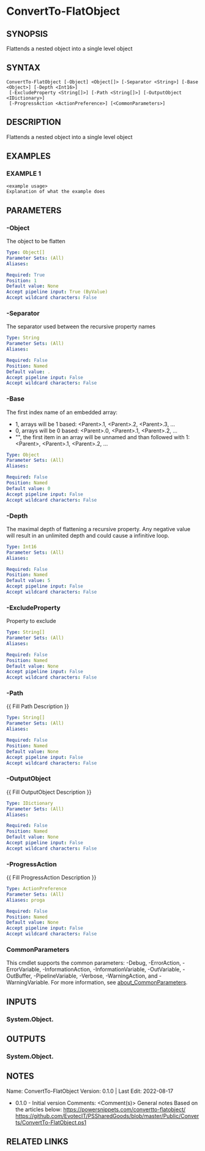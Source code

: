 # ConvertTo-FlatObject

## SYNOPSIS
Flattends a nested object into a single level object

## SYNTAX

```
ConvertTo-FlatObject [-Object] <Object[]> [-Separator <String>] [-Base <Object>] [-Depth <Int16>]
 [-ExcludeProperty <String[]>] [-Path <String[]>] [-OutputObject <IDictionary>]
 [-ProgressAction <ActionPreference>] [<CommonParameters>]
```

## DESCRIPTION
Flattends a nested object into a single level object

## EXAMPLES

### EXAMPLE 1
```
<example usage>
Explanation of what the example does
```

## PARAMETERS

### -Object
The object to be flatten

```yaml
Type: Object[]
Parameter Sets: (All)
Aliases:

Required: True
Position: 1
Default value: None
Accept pipeline input: True (ByValue)
Accept wildcard characters: False
```

### -Separator
The separator used between the recursive property names

```yaml
Type: String
Parameter Sets: (All)
Aliases:

Required: False
Position: Named
Default value: .
Accept pipeline input: False
Accept wildcard characters: False
```

### -Base
The first index name of an embedded array:
- 1, arrays will be 1 based: \<Parent\>.1, \<Parent\>.2, \<Parent\>.3, …
- 0, arrays will be 0 based: \<Parent\>.0, \<Parent\>.1, \<Parent\>.2, …
- "", the first item in an array will be unnamed and than followed with 1: \<Parent\>, \<Parent\>.1, \<Parent\>.2, …

```yaml
Type: Object
Parameter Sets: (All)
Aliases:

Required: False
Position: Named
Default value: 0
Accept pipeline input: False
Accept wildcard characters: False
```

### -Depth
The maximal depth of flattening a recursive property.
Any negative value will result in an unlimited depth and could cause a infinitive loop.

```yaml
Type: Int16
Parameter Sets: (All)
Aliases:

Required: False
Position: Named
Default value: 5
Accept pipeline input: False
Accept wildcard characters: False
```

### -ExcludeProperty
Property to exclude

```yaml
Type: String[]
Parameter Sets: (All)
Aliases:

Required: False
Position: Named
Default value: None
Accept pipeline input: False
Accept wildcard characters: False
```

### -Path
{{ Fill Path Description }}

```yaml
Type: String[]
Parameter Sets: (All)
Aliases:

Required: False
Position: Named
Default value: None
Accept pipeline input: False
Accept wildcard characters: False
```

### -OutputObject
{{ Fill OutputObject Description }}

```yaml
Type: IDictionary
Parameter Sets: (All)
Aliases:

Required: False
Position: Named
Default value: None
Accept pipeline input: False
Accept wildcard characters: False
```

### -ProgressAction
{{ Fill ProgressAction Description }}

```yaml
Type: ActionPreference
Parameter Sets: (All)
Aliases: proga

Required: False
Position: Named
Default value: None
Accept pipeline input: False
Accept wildcard characters: False
```

### CommonParameters
This cmdlet supports the common parameters: -Debug, -ErrorAction, -ErrorVariable, -InformationAction, -InformationVariable, -OutVariable, -OutBuffer, -PipelineVariable, -Verbose, -WarningAction, and -WarningVariable. For more information, see [about_CommonParameters](http://go.microsoft.com/fwlink/?LinkID=113216).

## INPUTS

### System.Object.
## OUTPUTS

### System.Object.
## NOTES
Name:     ConvertTo-FlatObject
Version:  0.1.0 | Last Edit: 2022-08-17
- 0.1.0 - Initial version
Comments: \<Comment(s)\>
General notes
Based on the articles below:
https://powersnippets.com/convertto-flatobject/
https://github.com/EvotecIT/PSSharedGoods/blob/master/Public/Converts/ConvertTo-FlatObject.ps1

## RELATED LINKS
